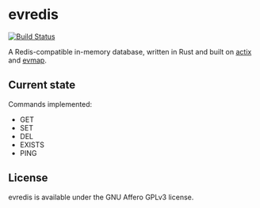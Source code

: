# evredis

[![Build Status](https://cloud.drone.io/api/badges/mwolting/evredis/status.svg)](https://cloud.drone.io/mwolting/evredis)

A Redis-compatible in-memory database, written in Rust and built on [actix](https://github.com/actix/actix) and [evmap](https://github.com/jonhoo/rust-evmap).

## Current state

Commands implemented:

- GET
- SET
- DEL
- EXISTS
- PING

## License

evredis is available under the GNU Affero GPLv3 license.
